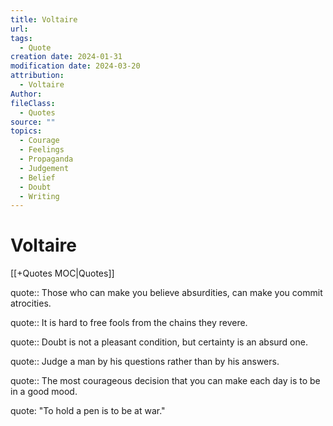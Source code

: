 ```yaml
---
title: Voltaire
url: 
tags:
  - Quote
creation date: 2024-01-31
modification date: 2024-03-20
attribution:
  - Voltaire
Author: 
fileClass:
  - Quotes
source: ""
topics:
  - Courage
  - Feelings
  - Propaganda
  - Judgement
  - Belief
  - Doubt
  - Writing
---
```


# Voltaire

[[+Quotes MOC|Quotes]]

quote:: Those who can make you believe absurdities, can make you commit atrocities.

quote:: It is hard to free fools from the chains they revere.

quote:: Doubt is not a pleasant condition, but certainty is an absurd one.

quote:: Judge a man by his questions rather than by his answers.

quote:: The most courageous decision that you can make each day is to be in a good mood.

quote: "To hold a pen is to be at war."
